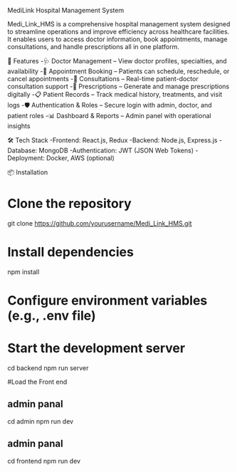 MediLink Hospital Management System

Medi_Link_HMS is a comprehensive hospital management system designed to streamline operations and improve efficiency across healthcare facilities. It enables users to access doctor information, book appointments, manage consultations, and handle prescriptions all in one platform.

🚀 Features
-🩺 Doctor Management – View doctor profiles, specialties, and availability
-📅 Appointment Booking – Patients can schedule, reschedule, or cancel appointments
-💬 Consultations – Real-time patient-doctor consultation support
-📝 Prescriptions – Generate and manage prescriptions digitally
-📋 Patient Records – Track medical history, treatments, and visit logs
-🛡️ Authentication & Roles – Secure login with admin, doctor, and patient roles
-📊 Dashboard & Reports – Admin panel with operational insights

🛠️ Tech Stack
-Frontend: React.js, Redux
-Backend: Node.js, Express.js
-Database: MongoDB
-Authentication: JWT (JSON Web Tokens)
-Deployment: Docker, AWS (optional)

📦 Installation
# Clone the repository
git clone https://github.com/yourusername/Medi_Link_HMS.git

# Install dependencies
npm install

# Configure environment variables (e.g., .env file)

# Start the development server
cd backend
npm run server

#Load the Front end
## admin panal
cd admin
npm run dev

## admin panal
cd frontend
npm run dev
